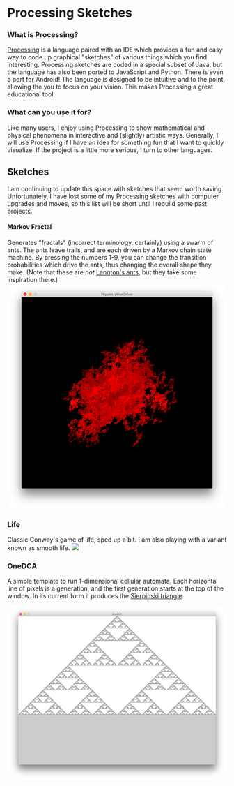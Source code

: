 # Processing Sketches

### What is Processing?
[Processing](www.processing.org) is a language paired with an IDE which provides a fun and easy way to code up graphical "sketches" of various things which you find interesting.  Processing sketches are coded in a special subset of Java, but the language has also been ported to JavaScript and Python.  There is even a port for Android!  The language is designed to be intuitive and to the point, allowing the you to focus on your vision.  This makes Processing a great educational tool.

### What can you use it for?
Like many users, I enjoy using Processing to show mathematical and physical phenomena in interactive and (slightly) artistic ways.  Generally, I will use Processing if I have an idea for something fun that I want to quickly visualize.  If the project is a little more serious, I turn to other languages.

## Sketches
I am continuing to update this space with sketches that seem worth saving.  Unfortunately, I have lost some of my Processing sketches with computer upgrades and moves, so this list will be short until I rebuild some past projects.

#### Markov Fractal
Generates "fractals" (incorrect terminology, certainly) using a swarm of ants.  The ants leave trails, and are each driven by a Markov chain state machine.  By pressing the numbers 1-9, you can change the transition probabilities which drive the ants, thus changing the overall shape they make. (Note that these are _not_ [Langton's ants](https://en.wikipedia.org/wiki/Langton%27s_ant), but they take some inspiration there.)
![](assets/markovfractal.png)

### Life
Classic Conway's game of life, sped up a bit.  I am also playing with a variant known as smooth life.
![]("assets/life.png")

### OneDCA
A simple template to run 1-dimensional cellular automata.  Each horizontal line of pixels is a generation, and the first generation starts at the top of the window.  In its current form it produces the [Sierpinski triangle](https://en.wikipedia.org/wiki/Sierpinski_triangle).

![](assets/OneDCA.png)
